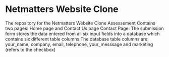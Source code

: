 # Netmatters Website Clone
The repository for the Netmatters Website Clone Assessement
Contains two pages: Home page and Contact Us page
Contact Page:
The submission form stores the data entered from all six input fields into a database which contains six different table columns
The database table columns are: your_name, company, email, telephone, your_messsage and marketing (refers to the checkbox)
